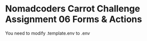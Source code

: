# Nomadcoders Carrot Challenge Assignment 06 Forms & Actions

You need to modify .template.env to .env
